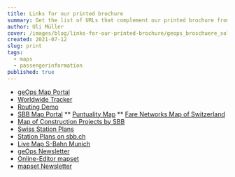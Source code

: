 ```yaml
---
title: Links for our printed brochure
summary: Get the list of URLs that complement our printed brochure from July 2021.
author: Uli Müller
cover: /images/blog/links-for-our-printed-brochure/geops_broschuere_solutions_rz_druck.png
created: 2021-07-12
slug: print
tags:
  - maps
  - passengerinformation
published: true
---
```

* [geOps Map Portal](https://mobility.portal.geops.io)
* [Worldwide Tracker](https://tracker.geops.ch)
* [Routing Demo](https://routing-demo.geops.io)
* [SBB Map Portal](https://maps.trafimage.ch)
** [Puntuality Map](https://maps2.trafimage.ch/ch.sbb.netzkarte?layers=ch.sbb.puenktlichkeit-all)
** [Fare Networks Map of Switzerland](https://maps2.trafimage.ch/ch.sbb.tarifverbundkarte.public)
* [Map of Construction Projects by SBB](https://company.sbb.ch/de/ueber-die-sbb/projekte/karte.html)
* [Swiss Station Plans](https://plans.trafimage.ch)
* [Station Plans on sbb.ch](https://www.sbb.ch/de/bahnhof-services.html)
* [Live Map S-Bahn Munich](https://s-bahn-muenchen-live.de/)
* [geOps Newsletter](https://geops.ch/newsletter)
* [Online-Editor mapset](https://mapset.ch)
* [mapset Newsletter](https://geops.sh/mapset)